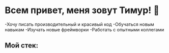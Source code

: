 # Всем привет, меня зовут Тимур! 👋

-Хочу писать производительный и красивый код
-Обучаться новым навыкам
-Изучать новые фреймворки
-Работать с опытными коллегами


## Мой стек:
